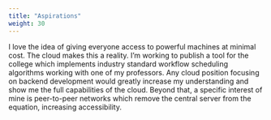 ```yaml
---
title: "Aspirations"
weight: 30
---
```


I love the idea of giving everyone access to powerful machines at minimal cost. The cloud makes this a reality. I’m working to publish a tool for the college which implements industry standard workflow scheduling algorithms working with one of my professors. Any cloud position focusing on backend development would greatly increase my understanding and show me the full capabilities of the cloud. Beyond that, a specific interest of mine is peer-to-peer networks which remove the central server from the equation, increasing accessibility.
